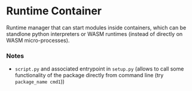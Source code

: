 # Runtime Container

Runtime manager that can start modules inside containers, which can be standlone python interpreters or WASM runtimes (instead of directly on WASM micro-processes).

### Notes

- `script.py` and associated entrypoint in `setup.py` (allows to call some functionality of the package directly from command line (try `package_name cmd1`))
